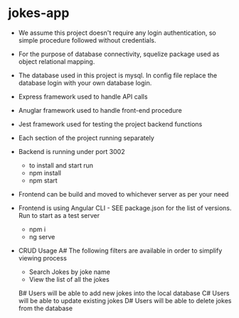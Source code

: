 # jokes-app

- We assume this project doesn't require any login authentication, so simple procedure followed without credentials.  
- For the purpose of database connectivity, squelize package used as object relational mapping.  
- The database used in this project is mysql.  In config file replace the database login with your own database login.
- Express framework used to handle API calls 
- Anuglar framework used to handle front-end procedure
- Jest framework used for testing the project backend functions
- Each section of the project running separately 
- Backend is running under port 3002
	- to install and start run
	- npm install
	- npm start
- Frontend can be build and moved to whichever server as per your need
- Frontend is using Angular CLI - SEE package.json for the list of versions. Run to start as a test server 
	- npm i
	- ng serve

- CRUD Usage 
    A# The following filters are available in order to simplify viewing process
    - Search Jokes by joke name
    - View the list of all the jokes

    B# Users will be able to add new jokes into the local database
    C# Users will be able to update existing jokes 
    D# Users will be able to delete jokes from the database

